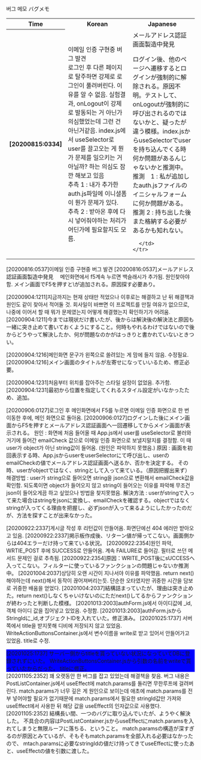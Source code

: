 버그 메모
バグメモ
<table>
  <tbody>
      <tr>
      <th>
        Time
      </th>
      <th>
        Korean
      </th>
      <th>
        Japanese
      </th>
    </tr>
    <tr>
      <th>
        [20200815:0334]
      </th>
      <td>
        이메일 인증 구현중 버그 발견<br>
        로그인 후 다른 페이지로 탈주하면 강제로 로그인이 풀려버린다. 이유를 알 수 없음. 실험결과, onLogout이 강제로 발동되는 거 아닌가 의심했었는데 그런 건 아닌거같음. index.js에서 useSelector로 user를 끌고오는 게 뭔가 문제를 일으키는 거 아닐까? 하는 의심도 잠깐 해보고 있음
        <br>
        추측  1 : 내가 추가한 auth.js파일에 이니셜폼이 뭔가 문제가 있다.
        <br>
        추측  2 : 받아온 후에 다시 넣어줘야하는 처리가 어딘가에 필요할지도 모름.
        <br>
      </td>
      <td>
        メールアドレス認証画面製造中発見<br>
        
ログイン後、他のページへ遷移するとログインが強制的に解除される。原因不明。テストして、onLogoutが強制的に呼び出されるのではないかと、疑ったが違う模様。index.jsからuseSelectorでuserを持ち込んでくる時何か問題があるんじゃないかと推測中。
<br>
推測　1 : 私が追加したauth.jsファイルのイニシャルフォームに何か問題がある。
<br>
推測  2 : 持ち出した後また格納する必要があるかも知れない。

      </td>
    </tr>
  </tbody>
<table>

[20200816:0537]이메일 인증 구현중 버그 발견
[20200816:0537]メールアドレス認証画面製造中発見　
메인화면에서 f5계속 누르면 백슬래시가 추가됨. 원인찾아야함.
メイン画面でF5を押すと\が追加される。原因探す必要あり。

[20200904:1211]지금까지는 현재 상태만 적었으나 이후로는 해결하고 난 뒤 해결책과 원인도 같이 찾아서 적어둘 것. 회사일이 바쁘면 이 프로젝트를 만질 여유가 없으므로, 나중에 이어서 할 때 뭐가 문제였는지 어떻게 해결했는지 확인하기가 어려움.
[20200904:1211]今までは現状だけ書いたが、後からは解決後の解決法と原因も一緒に突き止めて書いておくようにすること。何時もやれるわけではないので後からどうやって解決したか、何が問題なのかがはっきりと書かれていないときつい。

[20200904:1216]메인화면 문구가 왼쪽으로 쏠려있는 게 맘에 들지 않음. 수정필요.
[20200904:1216]メイン画面のタイトルが左寄せになっていいるため、修正必要。

[20200904:1231]처음부터 위치를 잡아주는 스타일 설정이 없었음. 추가함.
[20200904:1231]最初から位置を指定してくれるスタイル設定がいなかったため、追加。

[20200906:0127]로그인 후 메인화면에서 F5를 누르면 이메일 인증 화면으로 한 번 이동한 후에, 메인 화면으로 돌아옴.
[20200906:0127]ログインした後にメイン画面からF5を押すとメールアドレス認証画面へ一回遷移してからメイン画面が表示される。
원인 : 화면에 처음 들어올 때 App.js에서 user를 useSelector로 불러와 거기에 들어간 emailCheck 값으로 이메일 인증 화면으로 보낼지말지를 결정함.
이 때 user가 object가 아닌 string값이 들어옴. (원인은 파악하지 못했음.)
原因 : 画面を初回表示する時、App.jsからuserをuserSelectorにて呼び出し、userのemailCheckの値でメールアドレス認証画面へ送るか、否かを決定する。
その時、userがobjectではなく、stringとして入って来ている。（原因把握出来ず）
해결방법 : user가 string으로 들어오면 string을 json으로 변환해서 emailCheck값을 확인함. 되도록이면 object가 들어오지 않고 string이 들어오는 이유를 파악해 무조건 json이 들어오게끔 하고 싶었으나 방법을 찾지못했음.
解決方法 : userがstringで入って来た場合はstringをjsonに変換し、emailCheckを確認する。objectではなくstringが入ってくる理由を把握し、必ずjsonが入って来るようにしたかったのだが、方法を探すことが出来なかった。

[20200922:2337]게시글 작성 후 리턴값이 안들어옴. 화면단에선 404 에러만 받아오고 있음. 
[20200922:2337]掲示板作成後、リターン値が帰ってこない。画面側からは404エラーだけ持って来ている状況。
[20200922:2354]원인 파악, WRTIE_POST 후에 SUCCESS로 안들어옴. 계속 FAILURE로 들어감. 필터로 쓰던 메서드 문제인 걸로 추측됨. 
[20200922:2354]原因：WRITE_POST後にsUCCESSへ入ってこない。フィルターに使っているファンクションの問題じゃないか推測中。
[20201004:2037]상당히 오랜 시간이 지나서야 이유를 파악했음. return next()해야하는데 next()해서 동작이 끊어져버리는듯. 단순한 오타였지만 귀중한 시간을 담보로 귀중한 배움을 얻었다.
[20201004:2037]結構詰まっていたが、理由は突き止めた。return next()しなくちゃいけないのにただnext()してるからファンクションが終わったと判断した模様。
[20201013:2003]authForm.js에서 아이디값에 _id, 객체 아이디 값을 집어넣고 있었음. 수정함.
[20201013:2003]authForm.jsからStringIdに_id,オブジェクトIDを入れていた。修正済み。
[20201025:1737]
서버쪽에서 title을 받지못해 디비에 저장되지 않고 있었음. 
WriteActionButtonsContainer.js에서 변수이름을 write로 받고 있어서 안들어가고 있었음. 
title로 수정.
<div style="background : blue">
[20201025:1737]
サーバー側からtitleを貰っていない状況になっていてDBに登録されずにいた。
WriteActionButtonsContainer.jsから引数の名前をwriteで貰っていたからだった。
titleに修正。
</div>
<div>
[20201105:2352]
꽤 오랫동안 한 버그를 잡고 있었는데 해결책을 찾음.
버그 내용은 PostListContainer.js에서 useEffect에 match.params를 돌리면 무한루프에 걸려버린다.
match.params가 너무 깊은 게 원인으로 보이는데 애초에 match.params를 전부 넣어야할 필요가 없기때문에
match.params에서 필요한 stringId값만 가져와 useEffect에서 사용한 뒤 해당 값을 useEffect의 인자값으로 사용했다.
<div>
[20201105:2352]
結構長い間、一つのバグに取り込んでいたが、ようやく解決した。
不具合の内容はPostListContainer.jsからuseEffectにmatch.paramsを入れてしまうと無限ルーフに落ちる、ということ。
match.paramsの構造が深すぎるのが原因とみているが、そもそもmatch.paramsを全部入れる必要はなかったので、
mtach.paramsに必要なstringIdの値だけ持ってきてuseEffectに使ったあと、useEffectの値を引数に渡した。
